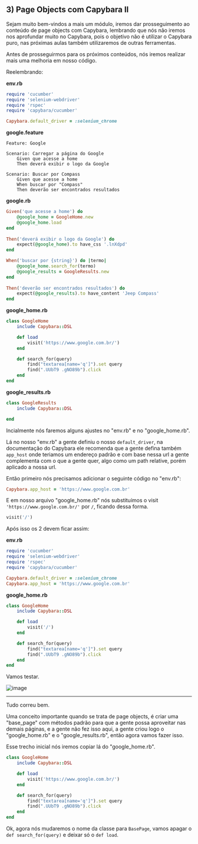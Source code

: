 ## 3) Page Objects com Capybara II

Sejam muito bem-vindos a mais um módulo, iremos dar prosseguimento ao conteúdo de page objects com Capybara, lembrando que nós não iremos nos aprofundar muito no Capybara, pois o objetivo não é utilizar o Capybara puro, nas próximas aulas também utilizaremos de outras ferramentas.

Antes de prosseguirmos para os próximos conteúdos, nós iremos realizar mais uma melhoria em nosso código.

Reelembrando:

**env.rb**
```ruby
require 'cucumber'
require 'selenium-webdriver'
require 'rspec'
require 'capybara/cucumber'

Capybara.default_driver = :selenium_chrome
```

**google.feature**
```gherkin
Feature: Google

Scenario: Carregar a página do Google
    Given que acesse a home
    Then deverá exibir o logo da Google

Scenario: Buscar por Compass
    Given que acesse a home
    When buscar por "Compass"
    Then deverão ser encontrados resultados
```

**google.rb**
```ruby
Given('que acesse a home') do
    @google_home = GoogleHome.new
    @google_home.load
end
  
Then('deverá exibir o logo da Google') do
    expect(@google_home).to have_css '.lnXdpd'
end

When('buscar por {string}') do |termo|
    @google_home.search_for(termo)
    @google_results = GoogleResults.new
end
  
Then('deverão ser encontrados resultados') do
    expect(@google_results).to have_content 'Jeep Compass'
end
```

**google_home.rb**
```ruby
class GoogleHome
    include Capybara::DSL

    def load
        visit('https://www.google.com.br/')
    end

    def search_for(query)
        find("textarea[name='q']").set query
        find(".UUbT9 .gNO89b").click
    end
end
```

**google_results.rb**
```ruby
class GoogleResults
    include Capybara::DSL

end
```

Incialmente nós faremos alguns ajustes no "env.rb" e no "google_home.rb".

Lá no nosso "env.rb" a gente definiu o nosso `default_driver`, na documentação do Capybara ele recomenda que a gente defina também `app_host` onde teriamos um endereço padrão e com base nessa url a gente complementa com o que a gente quer, algo como um path relative, porém aplicado a nossa url.

Então primeiro nós precisamos adicionar o seguinte código no "env.rb":

```ruby
Capybara.app_host = 'https://www.google.com.br'
```

E em nosso arquivo "google_home.rb" nós substituímos o visit `'https://www.google.com.br/'` por `/`, ficando dessa forma.

```ruby
visit('/')
```

Após isso os 2 devem ficar assim:

**env.rb**
```ruby
require 'cucumber'
require 'selenium-webdriver'
require 'rspec'
require 'capybara/cucumber'

Capybara.default_driver = :selenium_chrome
Capybara.app_host = 'https://www.google.com.br'
```

**google_home.rb**
```ruby
class GoogleHome
    include Capybara::DSL

    def load
        visit('/')
    end

    def search_for(query)
        find("textarea[name='q']").set query
        find(".UUbT9 .gNO89b").click
    end
end
```

Vamos testar.

![image](https://github.com/Gabriel-Simas/PB_Sprint-5_-Gabriel_Roberto-_Compass/assets/128181261/e91d236c-d361-48fe-baba-6f4fc83d848c)
___

Tudo correu bem.

Uma conceito importante quando se trata de page objects, é criar uma "base_page" com métodos padrão para que a gente possa aproveitar nas demais páginas, e a gente não fez isso aqui, a gente criou logo o "google_home.rb" e o "google_results.rb", então agora vamos fazer isso.

Esse trecho inicial nós iremos copiar lá do "google_home.rb".

```ruby
class GoogleHome
    include Capybara::DSL

    def load
        visit('https://www.google.com.br/')
    end

    def search_for(query)
        find("textarea[name='q']").set query
        find(".UUbT9 .gNO89b").click
    end
end
```

Ok, agora nós mudaremos o nome da classe para `BasePage`, vamos apagar o `def search_for(query)` e deixar só o `def load`.

